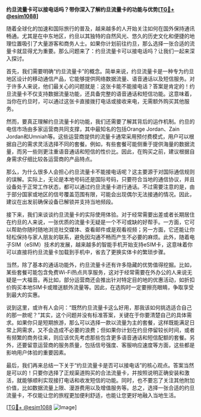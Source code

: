**约旦流量卡可以接电话吗？带你深入了解约旦流量卡的功能与优势[[TG💪+ @esim1088](https://t.me/s/esim1088)]**

随着全球化的加速和国际旅行的普及，越来越多的人开始关注如何在国外保持通讯畅通。尤其是在中东地区，约旦以其独特的自然风光、悠久的历史文化和便捷的地理位置吸引了大量游客和商务人士。如果你计划前往约旦，那么选择一张合适的流量卡就显得尤为重要。那么问题来了：约旦流量卡可以接电话吗？让我们一起来深入探讨。

首先，我们需要明确“约旦流量卡”的概念。简单来说，约旦流量卡是一种专为约旦地区设计的移动通信产品，它能够提供网络数据流量、语音通话以及短信服务。对于许多人来说，他们最关心的问题就是：这张卡能不能接电话？答案是肯定的！约旦流量卡不仅支持数据流量功能，还具备完整的语音通话和短信功能。这意味着，当你在约旦时，可以通过这张卡直接拨打电话或接收来电，无需额外购买其他服务。

然而，要真正理解约旦流量卡的功能，我们还需要了解其背后的运作机制。约旦的电信市场由多家运营商共同支撑，其中最知名的包括Orange Jordan、Zain Jordan和Umniah等。这些运营商提供的流量卡通常采用预付费模式，用户可以根据自己的需求灵活选择不同的套餐。例如，有些套餐可能侧重于提供海量的数据流量，而另一些则更注重语音通话和短信的性价比。因此，在购买之前，建议根据自身需求仔细比较各运营商的产品特点。

那么，为什么很多人会担心约旦流量卡不能接电话呢？这主要源于对国际通信规则的误解。实际上，无论是本地号码还是国际号码，只要符合当地的通信协议，并且设备处于正常工作状态，都可以通过约旦流量卡进行通话。不过需要注意的是，由于部分国家或地区的信号覆盖范围有限，可能会出现偶尔无法接通的情况。因此，建议在出发前确保设备已解锁并支持当地频段。

接下来，我们来谈谈约旦流量卡的实际使用体验。对于经常需要出差或者长期居住在约旦的人来说，一张优质的流量卡无疑是一个不可或缺的好帮手。一方面，它可以帮助你随时随地浏览社交媒体、查看邮件或是观看视频；另一方面，它还能让你轻松保持与家人朋友的联系，避免因沟通不畅而产生不必要的麻烦。此外，随着电子SIM（eSIM）技术的发展，越来越多的智能手机开始支持eSIM卡，这意味着你可以直接将约旦流量卡加载到手机中，省去了更换实体卡的繁琐步骤。

当然，除了基本的通话功能外，约旦流量卡还有许多隐藏的优势值得挖掘。比如，某些套餐可能包含免费Wi-Fi热点共享服务，这对于经常需要在外办公的人来说无疑是一大福音。再比如，部分运营商还会推出针对特定目的地的优惠活动，如折扣价购买本地SIM卡或赠送额外流量等。因此，在选购时一定要擦亮眼睛，争取享受到最大的实惠。

说到这里，或许有人会问：“既然约旦流量卡这么好用，那我该如何挑选适合自己的那一款呢？”其实，这个问题并没有标准答案，关键在于你要清楚自己的具体需求。如果你只是短期旅游，那么可以选择一款以流量为主的套餐，这样既能满足日常上网需求，又不会造成不必要的浪费；但如果你计划在约旦停留较长时间，或者有频繁的商务往来，则应该优先考虑那些包含更多语音通话和短信配额的套餐。另外，还要留意运营商的服务质量，包括信号强度、客服响应速度等方面，这些都是影响用户体验的重要因素。

最后，我们再来总结一下关于“约旦流量卡是否可以接电话”的核心观点。答案当然是可以的！只要你选择了正规渠道购买的合法流量卡，并按照说明正确安装和激活，就能够顺利实现接打电话和收发短信的功能。同时，也不要忘了关注其他附加价值，比如数据流量上限、漫游费用以及增值服务等。总之，选择一张合适的约旦流量卡，不仅能让您的旅程更加便利舒适，也能让您更好地融入当地生活。

[[TG💪+ @esim1088](https://t.me/s/esim1088) ![Image](https://i.postimg.cc/4NQfJmqS/Snipaste-2025-05-13-00-14-12.png)]